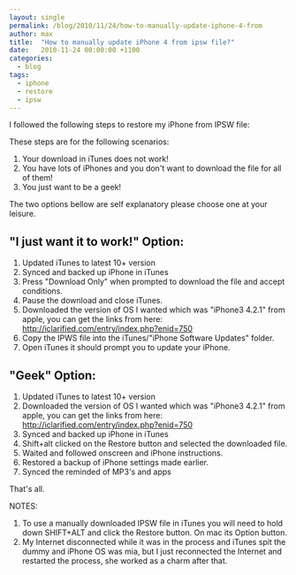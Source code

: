 ```yaml
---
layout: single
permalink: /blog/2010/11/24/how-to-manually-update-iphone-4-from
author: max
title:  "How to manually update iPhone 4 from ipsw file?"
date:   2010-11-24 00:00:00 +1100
categories:
  - blog
tags:
  - iphone
  - restore
  - ipsw
---
```


I followed the following steps to restore my iPhone from IPSW file:

These steps are for the following scenarios:
1. Your download in iTunes does not work!
2. You have lots of iPhones and you don't want to download the file for all of them!
3. You just want to be a geek!

The two options bellow are self explanatory please choose one at your leisure.

## "I just want it to work!" Option:
1. Updated iTunes to latest 10+ version
2. Synced and backed up iPhone in iTunes
3. Press "Download Only" when prompted to download the file and accept conditions.
4. Pause the download and close iTunes.
5. Downloaded the version of OS I wanted which was "iPhone3 4.2.1" from apple, you can get the links from here: http://iclarified.com/entry/index.php?enid=750
6. Copy the IPWS file into the iTunes/"iPhone Software Updates" folder.
7. Open iTunes it should prompt you to update your iPhone.

## "Geek" Option:
1. Updated iTunes to latest 10+ version
2. Downloaded the version of OS I wanted which was "iPhone3 4.2.1" from apple, you can get the links from here: http://iclarified.com/entry/index.php?enid=750
3. Synced and backed up iPhone in iTunes
4. Shift+alt clicked on the Restore button and selected the downloaded file.
5. Waited and followed onscreen and iPhone instructions.
6. Restored a backup of iPhone settings made earlier.
7. Synced the reminded of MP3's and apps

That's all.

NOTES:
1. To use a manually downloaded IPSW file in iTunes you will need to hold down SHIFT+ALT and click the Restore button. On mac its Option button.
2. My Internet disconnected while it was in the process and iTunes spit the dummy and iPhone OS was mia, but I just reconnected the Internet and restarted the process, she worked as a charm after that.
